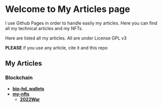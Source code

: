 # Welcome to My Articles page

I use Github Pages in order to handle easily my articles.
Here you can find all my technical articles and my NFTs.

Here are listed all my articles. All are under License GPL v3

**PLEASE** if you use any article, cite it and this repo

## My Articles

### Blockchain
* **[bip-hd_wallets](./bip-hd_wallets.md)**
* **[my-nfts](./my-nfts.md)**
   * **[2022War](./2022War.md)**